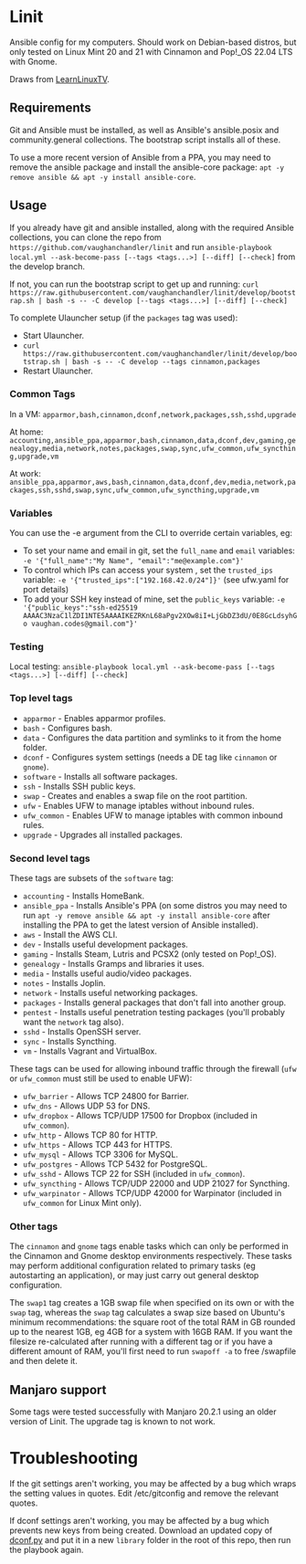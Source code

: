 # Linit

Ansible config for my computers. Should work on Debian-based distros, but only tested on Linux Mint 20 and 21 with Cinnamon and Pop!_OS 22.04 LTS with Gnome.

Draws from [LearnLinuxTV](https://github.com/LearnLinuxTV/personal_ansible_desktop_configs).

## Requirements

Git and Ansible must be installed, as well as Ansible's ansible.posix and community.general collections. The bootstrap script installs all of these.

To use a more recent version of Ansible from a PPA, you may need to remove the ansible package and install the ansible-core package: `apt -y remove ansible && apt -y install ansible-core`.

## Usage

If you already have git and ansible installed, along with the required Ansible collections, you can clone the repo from `https://github.com/vaughanchandler/linit` and run `ansible-playbook local.yml --ask-become-pass [--tags <tags...>] [--diff] [--check]` from the develop branch.

If not, you can run the bootstrap script to get up and running: `curl https://raw.githubusercontent.com/vaughanchandler/linit/develop/bootstrap.sh | bash -s -- -C develop [--tags <tags...>] [--diff] [--check]`

To complete Ulauncher setup (if the `packages` tag was used):

* Start Ulauncher.
* `curl https://raw.githubusercontent.com/vaughanchandler/linit/develop/bootstrap.sh | bash -s -- -C develop --tags cinnamon,packages`
* Restart Ulauncher.

### Common Tags

In a VM: `apparmor,bash,cinnamon,dconf,network,packages,ssh,sshd,upgrade`

At home: `accounting,ansible_ppa,apparmor,bash,cinnamon,data,dconf,dev,gaming,genealogy,media,network,notes,packages,swap,sync,ufw_common,ufw_syncthing,upgrade,vm`

At work: `ansible_ppa,apparmor,aws,bash,cinnamon,data,dconf,dev,media,network,packages,ssh,sshd,swap,sync,ufw_common,ufw_syncthing,upgrade,vm`

### Variables

You can use the -e argument from the CLI to override certain variables, eg:

* To set your name and email in git, set the `full_name` and `email` variables: `-e '{"full_name":"My Name", "email":"me@example.com"}'`
* To control which IPs can access your system , set the `trusted_ips` variable: `-e '{"trusted_ips":["192.168.42.0/24"]}'` (see ufw.yaml for port details)
* To add your SSH key instead of mine, set the `public_keys` variable: `-e '{"public_keys":"ssh-ed25519 AAAAC3NzaC1lZDI1NTE5AAAAIKEZRKnL68aPgv2XOw8iI+LjGbDZ3dU/0E8GcLdsyhGo vaughan.codes@gmail.com"}'`

### Testing

Local testing: `ansible-playbook local.yml --ask-become-pass [--tags <tags...>] [--diff] [--check]`

### Top level tags

* `apparmor` - Enables apparmor profiles.
* `bash` - Configures bash.
* `data` - Configures the data partition and symlinks to it from the home folder.
* `dconf` - Configures system settings (needs a DE tag like `cinnamon` or `gnome`).
* `software` - Installs all software packages.
* `ssh` - Installs SSH public keys.
* `swap` - Creates and enables a swap file on the root partition.
* `ufw` - Enables UFW to manage iptables without inbound rules.
* `ufw_common` - Enables UFW to manage iptables with common inbound rules.
* `upgrade` - Upgrades all installed packages.

### Second level tags

These tags are subsets of the `software` tag:

* `accounting` - Installs HomeBank.
* `ansible_ppa` - Installs Ansible's PPA (on some distros you may need to run `apt -y remove ansible && apt -y install ansible-core` after installing the PPA to get the latest version of Ansible installed).
* `aws` - Install the AWS CLI.
* `dev` - Installs useful development packages.
* `gaming` - Installs Steam, Lutris and PCSX2 (only tested on Pop!_OS).
* `genealogy` - Installs Gramps and libraries it uses.
* `media` - Installs useful audio/video packages.
* `notes` - Installs Joplin.
* `network` - Installs useful networking packages.
* `packages` - Installs general packages that don't fall into another group.
* `pentest` - Installs useful penetration testing packages (you'll probably want the `network` tag also).
* `sshd` - Installs OpenSSH server.
* `sync` - Installs Syncthing.
* `vm` - Installs Vagrant and VirtualBox.

These tags can be used for allowing inbound traffic through the firewall (`ufw` or `ufw_common` must still be used to enable UFW):

* `ufw_barrier` - Allows TCP 24800 for Barrier.
* `ufw_dns` - Allows UDP 53 for DNS.
* `ufw_dropbox` - Allows TCP/UDP 17500 for Dropbox (included in `ufw_common`).
* `ufw_http` - Allows TCP 80 for HTTP.
* `ufw_https` - Allows TCP 443 for HTTPS.
* `ufw_mysql` - Allows TCP 3306 for MySQL.
* `ufw_postgres` - Allows TCP 5432 for PostgreSQL.
* `ufw_sshd` - Allows TCP 22 for SSH (included in `ufw_common`).
* `ufw_syncthing` - Allows TCP/UDP 22000 and UDP 21027 for Syncthing.
* `ufw_warpinator` - Allows TCP/UDP 42000 for Warpinator (included in `ufw_common` for Linux Mint only).

### Other tags

The `cinnamon` and `gnome` tags enable tasks which can only be performed in the Cinnamon and Gnome desktop environments respectively. These tasks may perform additional configuration related to primary tasks (eg autostarting an application), or may just carry out general desktop configuration.

The `swap1` tag creates a 1GB swap file when specified on its own or with the `swap` tag, whereas the `swap` tag calculates a swap size based on Ubuntu's minimum recommendations: the square root of the total RAM in GB rounded up to the nearest 1GB, eg 4GB for a system with 16GB RAM. If you want the filesize re-calculated after running with a different tag or if you have a different amount of RAM, you'll first need to run `swapoff -a` to free /swapfile and then delete it.

## Manjaro support

Some tags were tested successfully with Manjaro 20.2.1 using an older version of Linit. The upgrade tag is known to not work.

# Troubleshooting

If the git settings aren't working, you may be affected by a bug which wraps the setting values in quotes. Edit /etc/gitconfig and remove the relevant quotes.

If dconf settings aren't working, you may be affected by a bug which prevents new keys from being created. Download an updated copy of [dconf.py](https://raw.githubusercontent.com/jikamens/community.general/a37589cebd5d6ca1b0e1ea963c0ed26eb5019f7b/plugins/modules/dconf.py) and put it in a new `library` folder in the root of this repo, then run the playbook again.
